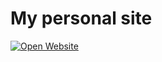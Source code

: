# My personal site

[![Open Website](https://astro.build/assets/press/astro-icon-light-gradient.svg)]([https://stackblitz.com/github/withastro/astro/tree/latest/examples/minimal](https://nicholasrosdahl.netlify.app/))

